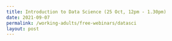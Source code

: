 ```yaml
---
title: Introduction to Data Science (25 Oct, 12pm - 1.30pm)
date: 2021-09-07
permalink: /working-adults/free-webinars/datasci
layout: post
---
```


